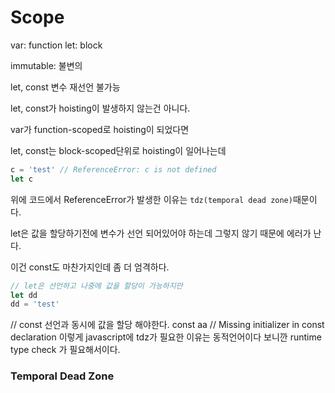 # Scope

var: function
let: block

immutable: 불변의

let, const 변수 재선언 불가능

let, const가 hoisting이 발생하지 않는건 아니다.

var가 function-scoped로 hoisting이 되었다면

let, const는 block-scoped단위로 hoisting이 일어나는데

```js
c = 'test' // ReferenceError: c is not defined
let c
```

위에 코드에서 ReferenceError가 발생한 이유는 `tdz(temporal dead zone)`때문이다.

let은 값을 할당하기전에 변수가 선언 되어있어야 하는데 그렇지 않기 때문에 에러가 난다.

이건 const도 마찬가지인데 좀 더 엄격하다.

```js
// let은 선언하고 나중에 값을 할당이 가능하지만
let dd
dd = 'test'
```

// const 선언과 동시에 값을 할당 해야한다.
const aa // Missing initializer in const declaration
이렇게 javascript에 tdz가 필요한 이유는 동적언어이다 보니깐 runtime type check 가 필요해서이다.


### Temporal Dead Zone

